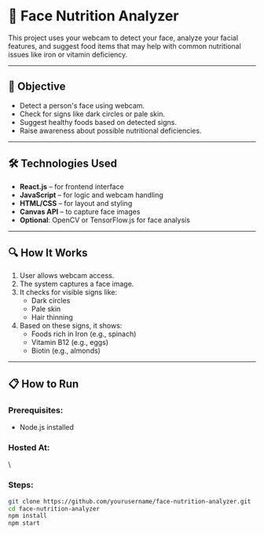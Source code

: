 # 🧠 Face Nutrition Analyzer

This project uses your webcam to detect your face, analyze your facial features, and suggest food items that may help with common nutritional issues like iron or vitamin deficiency.

---

## 🎯 Objective

- Detect a person's face using webcam.
- Check for signs like dark circles or pale skin.
- Suggest healthy foods based on detected signs.
- Raise awareness about possible nutritional deficiencies.

---

## 🛠️ Technologies Used

- **React.js** – for frontend interface
- **JavaScript** – for logic and webcam handling
- **HTML/CSS** – for layout and styling
- **Canvas API** – to capture face images
- **Optional**: OpenCV or TensorFlow.js for face analysis

---

## 🔍 How It Works

1. User allows webcam access.
2. The system captures a face image.
3. It checks for visible signs like:
   - Dark circles
   - Pale skin
   - Hair thinning
4. Based on these signs, it shows:
   - Foods rich in Iron (e.g., spinach)
   - Vitamin B12 (e.g., eggs)
   - Biotin (e.g., almonds)

---

## 📋 How to Run

### Prerequisites:
- Node.js installed

### Hosted At:
\

### Steps:
```bash
git clone https://github.com/yourusername/face-nutrition-analyzer.git
cd face-nutrition-analyzer
npm install
npm start
